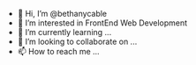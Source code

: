 - 👋 Hi, I’m @bethanycable
- 👀 I’m interested in FrontEnd Web Development
- 🌱 I’m currently learning ...
- 💞️ I’m looking to collaborate on ...
- 📫 How to reach me ...

<!---
bethanycable/bethanycable is a ✨ special ✨ repository because its `README.md` (this file) appears on your GitHub profile.
You can click the Preview link to take a look at your changes.
--->
